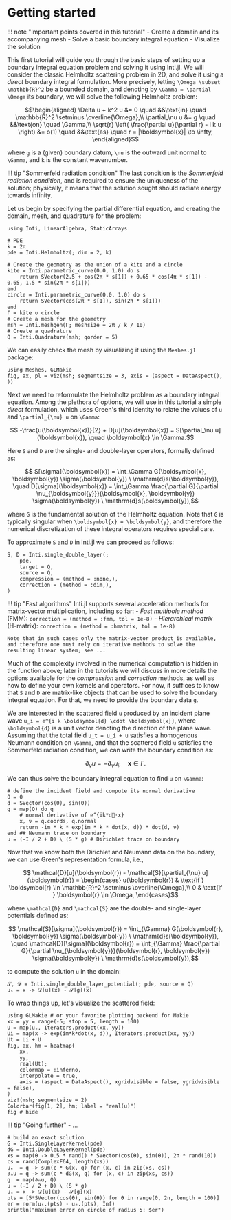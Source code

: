 # Getting started

!!! note "Important points covered in this tutorial"
      - Create a domain and its accompanying mesh
      - Solve a basic boundary integral equation
      - Visualize the solution

This first tutorial will guide you through the basic steps of setting up a
boundary integral equation problem and solving it using Inti.jl. We will
consider the classic Helmholtz scattering problem in 2D, and solve it using a
*direct* boundary integral formulation. More precisely, letting ``\Omega \subset
\mathbb{R}^2`` be a bounded domain, and denoting by ``\Gamma = \partial \Omega``
its boundary, we will solve the following Helmholtz problem:

```math
\begin{aligned}
    \Delta u + k^2 u  &= 0 \quad &&\text{in} \quad \mathbb{R}^2 \setminus \overline{\Omega},\\
    \partial_\nu u &= g \quad &&\text{on} \quad \Gamma,\\
    \sqrt{r} \left( \frac{\partial u}{\partial r} - i k u \right) &= o(1) \quad &&\text{as} \quad r = |\boldsymbol{x}| \to \infty,
\end{aligned}
```

where ``g`` is a (given) boundary datum, ``\nu`` is the outward unit normal to
``\Gamma``, and ``k`` is the constant wavenumber.

!!! tip "Sommerfeld radiation condition"
    The last condition is the *Sommerfeld radiation condition*, and is required
    to ensure the uniqueness of the solution; physically, it means that the
    solution sought should radiate energy towards infinity.

Let us begin by specifying the partial differential equation, and creating the
domain, mesh, and quadrature for the problem:

```@example getting_started
using Inti, LinearAlgebra, StaticArrays

# PDE
k = 2π
pde = Inti.Helmholtz(; dim = 2, k)

# Create the geometry as the union of a kite and a circle
kite = Inti.parametric_curve(0.0, 1.0) do s
    return SVector(2.5 + cos(2π * s[1]) + 0.65 * cos(4π * s[1]) - 0.65, 1.5 * sin(2π * s[1]))
end
circle = Inti.parametric_curve(0.0, 1.0) do s
    return SVector(cos(2π * s[1]), sin(2π * s[1]))
end
Γ = kite ∪ circle
# Create a mesh for the geometry
msh = Inti.meshgen(Γ; meshsize = 2π / k / 10)
# Create a quadrature
Q = Inti.Quadrature(msh; qorder = 5)
```

We can easily check the mesh by visualizing it using the `Meshes.jl` package:

```@example getting_started
using Meshes, GLMakie
fig, ax, pl = viz(msh; segmentsize = 3, axis = (aspect = DataAspect(), ))
```

Next we need to reformulate the Helmholtz problem as a boundary integral
equation. Among the plethora of options, we will use in this tutorial a simple
*direct* formulation, which uses Green's third identity to relate the values of
``u`` and ``\partial_{\nu} u`` on ``\Gamma``:

```math
    -\frac{u(\boldsymbol{x})}{2} + D[u](\boldsymbol{x}) = S[\partial_\nu u](\boldsymbol{x}), \quad \boldsymbol{x} \in \Gamma.
```

Here ``S`` and ``D`` are the single- and double-layer operators, formally
defined as:

```math
    S[\sigma](\boldsymbol{x}) = \int_\Gamma G(\boldsymbol{x}, \boldsymbol{y}) \sigma(\boldsymbol{y}) \ \mathrm{d}s(\boldsymbol{y}), \quad
    D[\sigma](\boldsymbol{x}) = \int_\Gamma \frac{\partial G}{\partial \nu_{\boldsymbol{y}}}(\boldsymbol{x}, \boldsymbol{y}) \sigma(\boldsymbol{y}) \ \mathrm{d}s(\boldsymbol{y}),
```

where ``G`` is the fundamental solution of the Helmholtz equation. Note that
``G`` is typically singular when ``\boldsymbol{x} = \boldsymbol{y}``, and
therefore the numerical discretization of these integral operators requires
special care.

To approximate ``S`` and ``D`` in Inti.jl we can proceed as follows:

```@example getting_started
S, D = Inti.single_double_layer(;
    pde,
    target = Q,
    source = Q,
    compression = (method = :none,),
    correction = (method = :dim,),
)
```

!!! tip "Fast algorithms"
    Inti.jl supports several acceleration methods for matrix-vector
    multiplication, including so far:
    - *Fast multipole method* (FMM): `correction = (method = :fmm, tol = 1e-8)`
    - *Hierarchical matrix* (H-matrix): `correction = (method = :hmatrix, tol =
    1e-8)`

    Note that in such cases only the matrix-vector product is available, and therefore one must rely on iterative methods to solve the resulting linear system; see ...

Much of the complexity involved in the numerical computation is hidden in the
function above; later in the tutorials we will discuss in more details the
options available for the *compression* and *correction* methods, as well as how
to define your own kernels and operators. For now, it suffices to know that `S`
and `D` are matrix-like objects that can be used to solve the boundary integral
equation. For that, we need to provide the boundary data ``g``.

We are interested in the scattered field ``u`` produced by an incident plane
wave ``u_i = e^{i k \boldsymbol{d} \cdot \boldsymbol{x}}``, where
``\boldsymbol{d}`` is a unit vector denoting the direction of the plane wave.
Assuming that the total field ``u_t = u_i + u`` satisfies a homogenous Neumann
condition on ``\Gamma``, and that the scattered field ``u`` satisfies the
Sommerfeld radiation condition, we can write the boundary condition as:

```math
    \partial_\nu u = -\partial_\nu u_i, \quad \boldsymbol{x} \in \Gamma.
```

We can thus solve the boundary integral equation to find ``u`` on ``\Gamma``:

```@example getting_started
# define the incident field and compute its normal derivative
θ = 0
d = SVector(cos(θ), sin(θ))
g = map(Q) do q
    # normal derivative of e^{ik*d⃗⋅x}
    x, ν = q.coords, q.normal
    return -im * k * exp(im * k * dot(x, d)) * dot(d, ν)
end ## Neumann trace on boundary
u = (-I / 2 + D) \ (S * g) # Dirichlet trace on boundary
```

Now that we know both the Dirichlet and Neumann data on the boundary, we can use
Green's representation formula, i.e., 

```math
    \mathcal{D}[u](\boldsymbol{r}) - \mathcal{S}[\partial_{\nu} u](\boldsymbol{r}) = \begin{cases}
        u(\boldsymbol{r}) & \text{if } \boldsymbol{r} \in \mathbb{R}^2 \setminus \overline{\Omega},\\
        0 & \text{if } \boldsymbol{r} \in \Omega,
    \end{cases}
```

where ``\mathcal{D}`` and ``\mathcal{S}`` are the double- and single-layer
potentials defined as:

```math
    \mathcal{S}[\sigma](\boldsymbol{r}) = \int_{\Gamma} G(\boldsymbol{r}, \boldsymbol{y}) \sigma(\boldsymbol{y}) \ \mathrm{d}s(\boldsymbol{y}), \quad
    \mathcal{D}[\sigma](\boldsymbol{r}) = \int_{\Gamma} \frac{\partial G}{\partial \nu_{\boldsymbol{y}}}(\boldsymbol{r}, \boldsymbol{y}) \sigma(\boldsymbol{y}) \ \mathrm{d}s(\boldsymbol{y}),
```

to compute the solution ``u`` in the domain:

```@example getting_started
𝒮, 𝒟 = Inti.single_double_layer_potential(; pde, source = Q)
uₛ = x -> 𝒟[u](x) - 𝒮[g](x)
```

To wrap things up, let's visualize the scattered field:

```@example getting_started
using GLMakie # or your favorite plotting backend for Makie
xx = yy = range(-5; stop = 5, length = 100)
U = map(uₛ, Iterators.product(xx, yy))
Ui = map(x -> exp(im*k*dot(x, d)), Iterators.product(xx, yy))
Ut = Ui + U
fig, ax, hm = heatmap(
    xx,
    yy,
    real(Ut);
    colormap = :inferno,
    interpolate = true,
    axis = (aspect = DataAspect(), xgridvisible = false, ygridvisible = false),
)
viz!(msh; segmentsize = 2)
Colorbar(fig[1, 2], hm; label = "real(u)")
fig # hide
```

!!! tip "Going further"
    - ...

```@example getting_started
# build an exact solution
G = Inti.SingleLayerKernel(pde)
dG = Inti.DoubleLayerKernel(pde)
xs = map(θ -> 0.5 * rand() * SVector(cos(θ), sin(θ)), 2π * rand(10))
cs = rand(ComplexF64, length(xs))
uₑ  = q -> sum(c * G(x, q) for (x, c) in zip(xs, cs))
∂ₙu = q -> sum(c * dG(x, q) for (x, c) in zip(xs, cs))
g  = map(∂ₙu, Q) 
u = (-I / 2 + D) \ (S * g)
uₛ = x -> 𝒟[u](x) - 𝒮[g](x)
pts = [5*SVector(cos(θ), sin(θ)) for θ in range(0, 2π, length = 100)]
er = norm(uₛ.(pts) - uₑ.(pts), Inf)
println("maximum error on circle of radius 5: $er")
```
